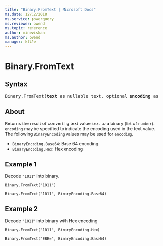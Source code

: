 ```yaml
---
title: "Binary.FromText | Microsoft Docs"
ms.date: 12/12/2018
ms.service: powerquery
ms.reviewer: owend
ms.topic: reference
author: minewiskan
ms.author: owend
manager: kfile
---
```

# Binary.FromText

## Syntax

<pre>
Binary.FromText(<b>text</b> as nullable text, optional <b>encoding</b> as nullable number) as nullable binary
</pre>

## About
Returns the result of converting text value `text` to a binary (list of `number`). `encoding` may be specified to indicate the encoding used in the text value. The following `BinaryEncoding` values may be used for `encoding`. <ul> <li>`BinaryEncoding.Base64`: Base 64 encoding</li> <li>`BinaryEncoding.Hex`: Hex encoding</li> </ul>

## Example 1

Decode `"1011"` into binary.

```powerquery-m
Binary.FromText("1011")
```

```powerquery-m
Binary.FromText("1011", BinaryEncoding.Base64)
```

## Example 2
Decode `"1011"` into binary with Hex encoding.

```powerquery-m
Binary.FromText("1011", BinaryEncoding.Hex)
```

```powerquery-m
Binary.FromText("EBE=", BinaryEncoding.Base64)
```

